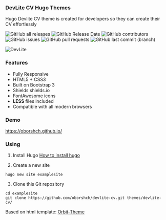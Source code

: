 ### DevLite CV Hugo Themes

Hugo Devlite CV theme is created for developers so they can create their CV effortlessly

![GitHub all releases](https://img.shields.io/github/downloads/oborshch/devlite-cv/total)
![GitHub Release Date](https://img.shields.io/github/release-date/oborshch/devlite-cv)
![GitHub contributors](https://img.shields.io/github/contributors/oborshch/devlite-cv)
![GitHub issues](https://img.shields.io/github/issues/oborshch/devlite-cv)
![GitHub pull requests](https://img.shields.io/github/issues-pr/oborshch/devlite-cv)
![GitHub last commit (branch)](https://img.shields.io/github/last-commit/oborshch/devlite-cv/master)


![DevLite](https://raw.githubusercontent.com/oborshch/devlite-cv/master/images/screenshot.png)

### Features

- Fully Responsive
- HTML5 + CSS3
- Built on Bootstrap 3
- Shields shields.io
- FontAwesome icons
- **LESS** files included
- Compatible with all modern browsers

### Demo
https://oborshch.github.io/

### Using

1. Install Hugo
[How to install hugo](https://gohugo.io/overview/installing/)

2. Create a new site
```
hugo new site examplesite
```
3. Clone this Git repository
```
cd examplesite
git clone https://github.com/oborshch/devlite-cv.git themes/devlite-cv/
```


Based on html template: [Orbit-Theme](https://github.com/xriley/Orbit-Theme)